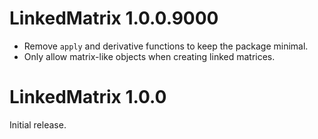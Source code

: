 # LinkedMatrix 1.0.0.9000

* Remove `apply` and derivative functions to keep the package minimal.
* Only allow matrix-like objects when creating linked matrices.

# LinkedMatrix 1.0.0

Initial release.
